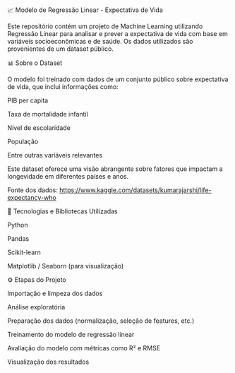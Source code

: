 📈 Modelo de Regressão Linear - Expectativa de Vida

Este repositório contém um projeto de Machine Learning utilizando Regressão Linear para analisar e prever a expectativa de vida com base em variáveis socioeconômicas e de saúde. Os dados utilizados são provenientes de um dataset público.

📊 Sobre o Dataset

O modelo foi treinado com dados de um conjunto público sobre expectativa de vida, que inclui informações como:

PIB per capita

Taxa de mortalidade infantil

Nível de escolaridade

População

Entre outras variáveis relevantes

Este dataset oferece uma visão abrangente sobre fatores que impactam a longevidade em diferentes países e anos.

Fonte dos dados: https://www.kaggle.com/datasets/kumarajarshi/life-expectancy-who

🧠 Tecnologias e Bibliotecas Utilizadas

Python

Pandas

Scikit-learn

Matplotlib / Seaborn (para visualização)

⚙️ Etapas do Projeto

Importação e limpeza dos dados

Análise exploratória

Preparação dos dados (normalização, seleção de features, etc.)

Treinamento do modelo de regressão linear

Avaliação do modelo com métricas como R² e RMSE

Visualização dos resultados

